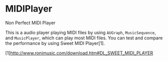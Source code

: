 # MIDIPlayer
Non Perfect MIDI Player

This is a audio player playing MIDI files by using `AUGraph`, `MusicSequence`, and `MusicPlayer`, which can play most MIDI files. You can test and compare the performance by using Sweet MIDI Player[1].


[1]http://www.ronimusic.com/download.htm#DL_SWEET_MIDI_PLAYER
